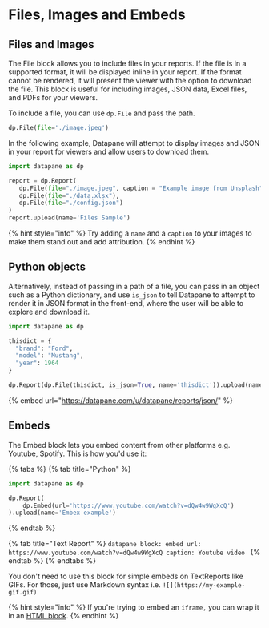 # Files, Images and Embeds

## Files and Images

The File block allows you to include files in your reports. If the file is in a supported format, it will be displayed inline in your report. If the format cannot be rendered, it will present the viewer with the option to download the file. This block is useful for including images, JSON data, Excel files, and PDFs for your viewers.

To include a file, you can use `dp.File` and pass the path.

```python
dp.File(file='./image.jpeg')
```

In the following example, Datapane will attempt to display images and JSON in your report for viewers and allow users to download them.

```python
import datapane as dp

report = dp.Report(
   dp.File(file="./image.jpeg", caption = "Example image from Unsplash"),
   dp.File(file="./data.xlsx"),
   dp.File(file="./config.json")
)
report.upload(name='Files Sample')
```

{% hint style="info" %}
Try adding a `name` and a `caption` to your images to make them stand out and add attribution. 
{% endhint %}

## Python objects

Alternatively, instead of passing in a path of a file, you can pass in an object such as a Python dictionary, and use `is_json` to tell Datapane to attempt to render it in JSON format in the front-end, where the user will be able to explore and download it.

```python
import datapane as dp

thisdict = {
  "brand": "Ford",
  "model": "Mustang",
  "year": 1964
}

dp.Report(dp.File(thisdict, is_json=True, name='thisdict')).upload(name='json')
```

{% embed url="https://datapane.com/u/datapane/reports/json/" %}

## Embeds

The Embed block lets you embed content from other platforms e.g. Youtube, Spotify. This is how you'd use it: 

{% tabs %}
{% tab title="Python" %}
```python
import datapane as dp

dp.Report(
    dp.Embed(url='https://www.youtube.com/watch?v=dQw4w9WgXcQ')
).upload(name='Embex example')
```
{% endtab %}

{% tab title="Text Report" %}
    ```datapane
    block: embed
    url: https://www.youtube.com/watch?v=dQw4w9WgXcQ
    caption: Youtube video
    ```
{% endtab %}
{% endtabs %}

You don't need to use this block for simple embeds on TextReports like GIFs. For those, just use Markdown syntax i.e. `![](https://my-example-gif.gif)`

{% hint style="info" %}
If you're trying to embed an `iframe,` you can wrap it in an [HTML block](text-code-and-html.md#html). 
{% endhint %}

